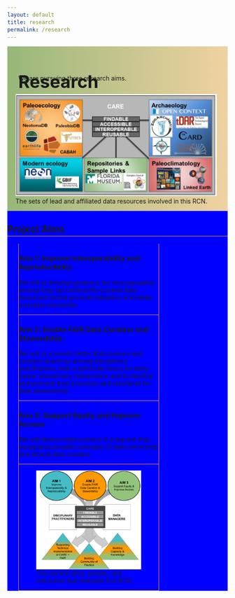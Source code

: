 ```yaml
---
layout: default
title: research
permalink: /research
---
```

<style>

div.text-block-main {
  display: grid;
  grid-template-rows: auto auto auto;
  margin-right:0px;
  padding-bottom:0px;
  }
div.text-block-right {
  margin-right:0px;
  padding-right:0px;
  width:100%;
  padding-left:0px;
  }
  
 @media print, screen and (max-width: 480px) {
  #stakes, #describe {
  width:200px;}
  }
</style>

<div class="text-block-main" style="display:grid;grid-template-rows:auto auto;margin:0;padding-left:0;width:100%;" id="block1">
  <div class="text-block-right" style="display:grid;grid-template-columns:repeat(auto-fit, minmax(460px, 1fr));background-image:linear-gradient(to left, #f0d2a1, #97b779);padding:0;" id="headingblock">
    <div class="text-block-right" style="display:grid;grid-template-rows:40px auto;background-color:transparent;padding-left:5%;align-content:center;width:95%;" id="heading-left">
      <h1 style="font-size:40px;height:40px;align-self:start;">Research</h1>
      <p style="align-self:start;padding-top:10px;" id="describe">We are pursuing three research aims.</p>
    </div>
    <div class="text-block-right" style="background-color:transparent;padding-left:0;float:right;justify-self:end;max-width:460px; margin-right:5%; width: 95%;" id="heading-image">
      <figure style="margin-left:0px;margin-right:0px;" id="stakes">
        <img src="./images/fairos-stakeholders.jpg" alt="Stakeholders" style="max-width:460px;">
        <figcaption>The sets of lead and affiliated data resources involved in this RCN. </figcaption>
      </figure>
    </div>
  </div>
  
  <div class="text-block-right" style="display:grid;grid-template-rows:auto auto;background-color:blue;padding:0px;" id="meatblock">
    <div class="text-block-right" style="display:grid;grid-template-columns:auto;padding:0px;" id="aims-title">
      <h2 style="margin-bottom:0px;padding-bottom:3px;border-bottom: 1px solid #ec970b;">Project Aims</h2>
    </div>
    <div class="text-block-right" style="display:grid;grid-template-columns:repeat(auto-fill, minmax(300px, 1fr));justify-content:space-around;justify-items: space-around; padding-top:17px;margin-right:0px;" id="aimses">
      <div class="text-block-right" style="max-width:320px;padding-left:0px;padding-top:0px;padding-bottom:0px;margin-right:5%; border-bottom: 1px solid #ec970b; border-right: 1px solid #ec970b; margin-left:25px; border-left: 1px solid #ec970b; width:95%;">
        <h3> Aim 1: Improve Interoperability and Reproducibility </h3>
        <p> We will a) develop guidance for interoperability among long-tail community-curated data resources and
        b) promote adoption of broader metadata standards. </p>
      </div>
      <div class="text-block-right" style="max-width:320px;padding-left:0px;padding-top:0px;padding-bottom:0px;margin-right:5%; border-bottom: 1px solid #ec970b; border-right: 1px solid #ec970b; margin-left:25px; border-left: 1px solid #ec970b; width:95%;">
        <h3> Aim 2: Enable FAIR Data Curation and Stewardship </h3>
        <p>  We will a) promote better data science and curation practices among disciplinary practitioners, with a particular focus on    early-career disciplinary         researchers and b) develop and promote best practices and standards for data stewardship. </p>
      </div>
      <div class="text-block-right" style="max-width:320px;padding-left:0px;padding-top:0px;padding-bottom:0px;margin-right:5%; border-bottom: 1px solid #ec970b; border-right: 1px solid #ec970b; margin-left:25px; border-left: 1px solid #ec970b; width:95%;">
        <h3> Aim 3: Support Equity and Improve Access </h3>
        <p> We will democratize science in a manner that recognizes broader concepts of data ownership and ethical data curation. </p>
      </div>
      <div class="text-block-right" style="max-width:320px;padding-left:0px;padding-top:0px;padding-bottom:0px;margin-right:5%; border-bottom: 1px solid #ec970b; border-right: 1px solid #ec970b; margin-left:25px;width:95%; border-left: 1px solid #ec970b;">
        <figure>
          <img src="./images/rcn_aims.png" alt="goals" style="display:block" align="absbottom">
          <figcaption>The central aims, people, and outcomes that motivate this RCN. </figcaption>
        </figure>
       </div>
    </div>
</div>
